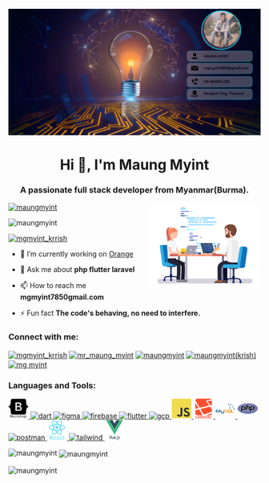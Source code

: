 ![logo](https://github.com/MMJomes/MMJomes/blob/main/git-banner.png)
<h1 align="center">Hi 👋, I'm Maung Myint</h1>
<h3 align="center">A passionate full stack developer from Myanmar(Burma).</h3>
<!-- <img align="right" alt="MaungMyint" width="45%" src="https://www.lambdatest.com/resources/images/news24.gif"> -->
<img align="right" alt="MaungMyint" width="45%" src="https://raw.githubusercontent.com/MMJomes/MMJomes/main/code.gif">


<p align="left" width="200px"> <a href="https://github.com/ryo-ma/github-profile-trophy" width="200">
  <img src="https://github-profile-trophy.vercel.app/?username=maungmyint" alt="maungmyint" width="50%" /></a> </p>

<p align="left"> <img src="https://komarev.com/ghpvc/?username=maungmyint&label=Profile%20views&color=0e75b6&style=flat" alt="maungmyint" /> </p>


<p align="left"> <a href="https://twitter.com/mgmyint_krrish" target="blank"><img src="https://img.shields.io/twitter/follow/mgmyint_krrish?logo=twitter&style=for-the-badge" alt="mgmyint_krrish" /></a> </p>

- 🔭 I’m currently working on [Orange](https://www.orange.com/)

- 💬 Ask me about **php flutter laravel**

- 📫 How to reach me **mgmyint7850gmail.com**

- ⚡ Fun fact **The code's behaving, no need to interfere.**

<h3 align="left">Connect with me:</h3>
<p align="left">
<a href="https://twitter.com/mgmyint_krrish" target="blank"><img align="center" src="https://raw.githubusercontent.com/rahuldkjain/github-profile-readme-generator/master/src/images/icons/Social/twitter.svg" alt="mgmyint_krrish" height="30" width="40" /></a>
<a href="https://www.instagram.com/mr_maung_myint" target="blank"><img align="center" src="https://raw.githubusercontent.com/rahuldkjain/github-profile-readme-generator/master/src/images/icons/Social/instagram.svg" alt="mr_maung_myint" height="30" width="40" /></a>
<a href="https://linkedin.com/in/maungmyint" target="blank"><img align="center" src="https://raw.githubusercontent.com/rahuldkjain/github-profile-readme-generator/master/src/images/icons/Social/linked-in-alt.svg" alt="maungmyint" height="30" width="40" /></a>
<a href="https://fb.com/profile.php?id=100030055694868" target="blank"><img align="center" src="https://raw.githubusercontent.com/rahuldkjain/github-profile-readme-generator/master/src/images/icons/Social/facebook.svg" alt="maungmyint(krish)" height="30" width="40" /></a>
<a href="https://www.youtube.com/channel/UCpKkW7rPmKdm_AKK1Q9YeDQ" target="blank"><img align="center" src="https://raw.githubusercontent.com/rahuldkjain/github-profile-readme-generator/master/src/images/icons/Social/youtube.svg" alt="mg myint" height="30" width="40" /></a>
</p>

<h3 align="left">Languages and Tools:</h3>
<p align="left"> <a href="https://getbootstrap.com" target="_blank" rel="noreferrer"> <img src="https://raw.githubusercontent.com/devicons/devicon/master/icons/bootstrap/bootstrap-plain-wordmark.svg" alt="bootstrap" width="40" height="40"/> </a> <a href="https://dart.dev" target="_blank" rel="noreferrer"> <img src="https://www.vectorlogo.zone/logos/dartlang/dartlang-icon.svg" alt="dart" width="40" height="40"/> </a> <a href="https://www.figma.com/" target="_blank" rel="noreferrer"> <img src="https://www.vectorlogo.zone/logos/figma/figma-icon.svg" alt="figma" width="40" height="40"/> </a> <a href="https://firebase.google.com/" target="_blank" rel="noreferrer"> <img src="https://www.vectorlogo.zone/logos/firebase/firebase-icon.svg" alt="firebase" width="40" height="40"/> </a> <a href="https://flutter.dev" target="_blank" rel="noreferrer"> <img src="https://www.vectorlogo.zone/logos/flutterio/flutterio-icon.svg" alt="flutter" width="40" height="40"/> </a> <a href="https://cloud.google.com" target="_blank" rel="noreferrer"> <img src="https://www.vectorlogo.zone/logos/google_cloud/google_cloud-icon.svg" alt="gcp" width="40" height="40"/> </a> <a href="https://developer.mozilla.org/en-US/docs/Web/JavaScript" target="_blank" rel="noreferrer"> <img src="https://raw.githubusercontent.com/devicons/devicon/master/icons/javascript/javascript-original.svg" alt="javascript" width="40" height="40"/> </a> <a href="https://laravel.com/" target="_blank" rel="noreferrer"> <img src="https://raw.githubusercontent.com/devicons/devicon/master/icons/laravel/laravel-plain-wordmark.svg" alt="laravel" width="40" height="40"/> </a> <a href="https://www.mysql.com/" target="_blank" rel="noreferrer"> <img src="https://raw.githubusercontent.com/devicons/devicon/master/icons/mysql/mysql-original-wordmark.svg" alt="mysql" width="40" height="40"/> </a> <a href="https://www.php.net" target="_blank" rel="noreferrer"> <img src="https://raw.githubusercontent.com/devicons/devicon/master/icons/php/php-original.svg" alt="php" width="40" height="40"/> </a> <a href="https://postman.com" target="_blank" rel="noreferrer"> <img src="https://www.vectorlogo.zone/logos/getpostman/getpostman-icon.svg" alt="postman" width="40" height="40"/> </a> <a href="https://reactjs.org/" target="_blank" rel="noreferrer"> <img src="https://raw.githubusercontent.com/devicons/devicon/master/icons/react/react-original-wordmark.svg" alt="react" width="40" height="40"/> </a> <a href="https://tailwindcss.com/" target="_blank" rel="noreferrer"> <img src="https://www.vectorlogo.zone/logos/tailwindcss/tailwindcss-icon.svg" alt="tailwind" width="40" height="40"/> </a> <a href="https://vuejs.org/" target="_blank" rel="noreferrer"> <img src="https://raw.githubusercontent.com/devicons/devicon/master/icons/vuejs/vuejs-original-wordmark.svg" alt="vuejs" width="40" height="40"/> </a> </p>

<p><img align="left" src="https://github-readme-stats.vercel.app/api/top-langs?username=maungmyint&show_icons=true&locale=en&layout=compact" alt="maungmyint" /></p>

<p>&nbsp;<img align="center" src="https://github-readme-stats.vercel.app/api?username=maungmyint&show_icons=true&locale=en" alt="maungmyint" /></p>

<p><img align="center" src="https://github-readme-streak-stats.herokuapp.com/?user=maungmyint&" alt="maungmyint" /></p>
